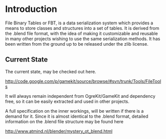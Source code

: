 # Introduction #
File Binary Tables or FBT, is a data serialization system which provides a means to store classes and structures into a set of tables.
It is derived from the .blend file format, with the idea of making it customizable and reusable in many other projects wishing to use the
same serialization methods. It has been written from the ground up to be released under the zlib license.

## Current State ##

The current state, may be checked out here.

http://code.google.com/p/gamekit/source/browse/#svn/trunk/Tools/FileTools

It will always remain independent from OgreKit/GameKit and dependency free, so it can be easily extracted and used in other projects.

A full specification on the inner workings, will be written if there is a demand for it.
Since it is almost identical to the .blend format, detailed information on the .blend file structure may be found here

http://www.atmind.nl/blender/mystery_ot_blend.html